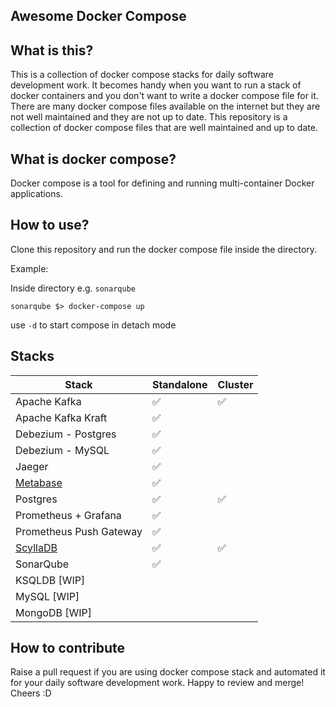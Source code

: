 Awesome Docker Compose
---

## What is this?

This is a collection of docker compose stacks for daily software development work.
It becomes handy when you want to run a stack of docker containers and you don't want to write a docker compose file for
it.
There are many docker compose files available on the internet but they are not well maintained and they are not up to
date.
This repository is a collection of docker compose files that are well maintained and up to date.

## What is docker compose?

Docker compose is a tool for defining and running multi-container Docker applications.

## How to use?

Clone this repository and run the docker compose file inside the directory.

Example:

Inside directory e.g. `sonarqube`

```
sonarqube $> docker-compose up
```

use `-d` to start compose in detach mode

## Stacks

| Stack                            | Standalone | Cluster |
| -------------------------------- | ---------- | ------- |
| Apache Kafka                     | ✅         |  ✅     |
| Apache Kafka Kraft               | ✅         |         |
| Debezium - Postgres              | ✅         |         |
| Debezium - MySQL                 | ✅         |         |
| Jaeger                           | ✅         |         |
| [Metabase](./metabase/README.md) | ✅         |         |
| Postgres                         | ✅         |  ✅     |
| Prometheus + Grafana             | ✅         |         |
| Prometheus Push Gateway          | ✅         |         |
| [ScyllaDB](./scylladb/Readme.md) | ✅         |  ✅     |
| SonarQube                        | ✅         |         |
| KSQLDB      [WIP]                |            |         |
| MySQL      [WIP]                 |            |         |
| MongoDB      [WIP]               |            |         |

## How to contribute

Raise a pull request if you are using docker compose stack and automated it for your daily software development work.
Happy to review and merge!
Cheers :D
